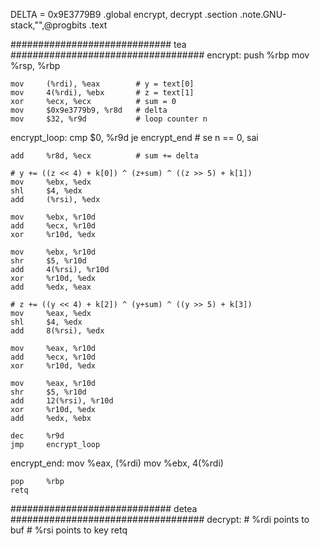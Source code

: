 DELTA = 0x9E3779B9
.global encrypt, decrypt
.section .note.GNU-stack,"",@progbits
.text

############################# tea ###################################
encrypt:
    push    %rbp
    mov     %rsp, %rbp

    mov     (%rdi), %eax        # y = text[0]
    mov     4(%rdi), %ebx       # z = text[1]
    xor     %ecx, %ecx          # sum = 0
    mov     $0x9e3779b9, %r8d   # delta
    mov     $32, %r9d           # loop counter n

encrypt_loop:
    cmp     $0, %r9d
    je      encrypt_end         # se n == 0, sai

    add     %r8d, %ecx          # sum += delta

    # y += ((z << 4) + k[0]) ^ (z+sum) ^ ((z >> 5) + k[1])
    mov     %ebx, %edx
    shl     $4, %edx
    add     (%rsi), %edx

    mov     %ebx, %r10d
    add     %ecx, %r10d
    xor     %r10d, %edx

    mov     %ebx, %r10d
    shr     $5, %r10d
    add     4(%rsi), %r10d
    xor     %r10d, %edx
    add     %edx, %eax

    # z += ((y << 4) + k[2]) ^ (y+sum) ^ ((y >> 5) + k[3])
    mov     %eax, %edx
    shl     $4, %edx
    add     8(%rsi), %edx

    mov     %eax, %r10d
    add     %ecx, %r10d
    xor     %r10d, %edx

    mov     %eax, %r10d
    shr     $5, %r10d
    add     12(%rsi), %r10d
    xor     %r10d, %edx
    add     %edx, %ebx

    dec     %r9d
    jmp     encrypt_loop

encrypt_end:
    mov     %eax, (%rdi)
    mov     %ebx, 4(%rdi)

    pop     %rbp
    retq

############################# detea ###################################	
decrypt:
						# %rdi points to buf
						# %rsi points to key
	retq
